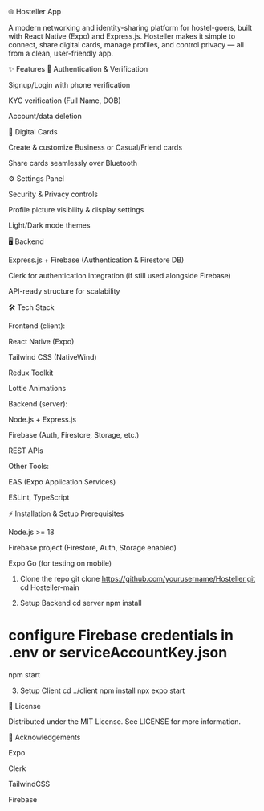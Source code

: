 🌐 Hosteller App

A modern networking and identity-sharing platform for hostel-goers, built with React Native (Expo) and Express.js.
Hosteller makes it simple to connect, share digital cards, manage profiles, and control privacy — all from a clean, user-friendly app.

✨ Features
🔐 Authentication & Verification

Signup/Login with phone verification

KYC verification (Full Name, DOB)

Account/data deletion

🎴 Digital Cards

Create & customize Business or Casual/Friend cards

Share cards seamlessly over Bluetooth

⚙️ Settings Panel

Security & Privacy controls

Profile picture visibility & display settings

Light/Dark mode themes

🖥️ Backend

Express.js + Firebase (Authentication & Firestore DB)

Clerk for authentication integration (if still used alongside Firebase)

API-ready structure for scalability

🛠️ Tech Stack

Frontend (client):

React Native (Expo)

Tailwind CSS (NativeWind)

Redux Toolkit

Lottie Animations

Backend (server):

Node.js + Express.js

Firebase (Auth, Firestore, Storage, etc.)

REST APIs

Other Tools:

EAS (Expo Application Services)

ESLint, TypeScript

⚡ Installation & Setup
Prerequisites

Node.js >= 18

Firebase project (Firestore, Auth, Storage enabled)

Expo Go (for testing on mobile)

1. Clone the repo
git clone https://github.com/yourusername/Hosteller.git
cd Hosteller-main

2. Setup Backend
cd server
npm install
# configure Firebase credentials in .env or serviceAccountKey.json
npm start

3. Setup Client
cd ../client
npm install
npx expo start


📜 License

Distributed under the MIT License. See LICENSE for more information.

🌟 Acknowledgements

Expo

Clerk

TailwindCSS

Firebase
